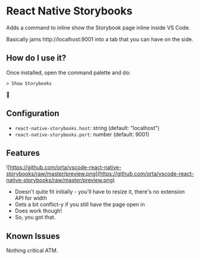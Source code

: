 # React Native Storybooks

Adds a command to inline show the Storybook page inline inside VS Code. 

Basically jams http://localhost:9001 into a tab that you can have on the side. 

## How do I use it?

Once installed, open the command palette and do: 

`> Show Storybooks`

🎉

## Configuration

 - `react-native-storybooks.host`: string (default: "localhost")
 - `react-native-storybooks.port`: number (default: 9001)

## Features

![https://github.com/orta/vscode-react-native-storybooks/raw/master/preview.png](https://github.com/orta/vscode-react-native-storybooks/raw/master/preview.png)

* Doesn't quite fit initially - you'll have to resize it, there's no extension API for width
* Gets a bit conflict-y if you still have the page open in   
* Does work though!
* So, you got that.

## Known Issues

Nothing critical ATM.
